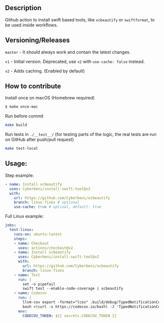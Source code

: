 ## Description

Github action to install swift based tools, like `xcbeautify` or `swiftformat`, to be used inside workflows.

## Versioning/Releases

`master` - It should always work and contain the latest changes.

`v1` - Initial version. Deprecated, use `v2` with `use-cache: false` instead.

`v2` - Adds caching. (Enabled by default)

## How to contribute

Install once on macOS (Homebrew required)
```bash
$ make once-mac
```

Run before commit 
```bash
make build
```

Run tests in `./__test__/` (for testing parts of the logic, the real tests are run on GitHub after push/pull request)
```bash
make test-local
```

## Usage:

Step example:
```yaml
- name: Install xcbeautify
  uses: Cyberbeni/install-swift-tool@v2
  with:
    url: https://github.com/Cyberbeni/xcbeautify
    branch: linux-fixes # optional
    use-cache: true # optinal, default: true
```

Full Linux example:
```yaml
jobs:
  test-linux:
    runs-on: ubuntu-latest
    steps:
    - name: Checkout
      uses: actions/checkout@v2
    - name: Install xcbeautify
      uses: Cyberbeni/install-swift-tool@v2
      with:
        url: https://github.com/Cyberbeni/xcbeautify
        branch: linux-fixes
    - name: Test
      run: |
        set -o pipefail
        swift test --enable-code-coverage | xcbeautify
    - name: Codecov
      run: |
        llvm-cov export -format="lcov" .build/debug/TypedNotificationCenterPackageTests.xctest -instr-profile .build/debug/codecov/default.profdata > info.lcov
        bash <(curl -s https://codecov.io/bash) -J 'TypedNotificationCenter' -n 'linux' -F 'linux'
      env:
        CODECOV_TOKEN: ${{ secrets.CODECOV_TOKEN }}
```

